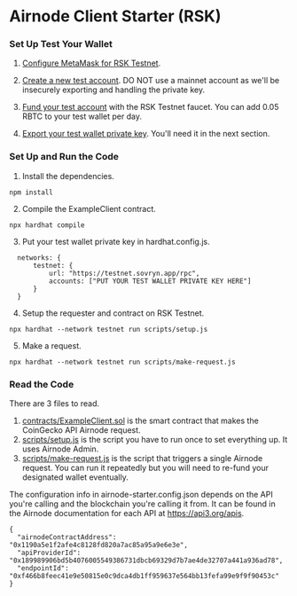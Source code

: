 # Airnode Client Starter (RSK)

### Set Up Test Your Wallet

1. [Configure MetaMask for RSK Testnet](https://developers.rsk.co/wallet/use/metamask/).

2. [Create a new test account](https://metamask.zendesk.com/hc/en-us/articles/360015289452-How-to-create-an-additional-account-in-your-MetaMask-wallet). DO NOT use a mainnet account as we'll be insecurely exporting and handling the private key.

3. [Fund your test account](https://faucet.rsk.co/) with the RSK Testnet faucet. You can add 0.05 RBTC to your test wallet per day.

4. [Export your test wallet private key](https://metamask.zendesk.com/hc/en-us/articles/360015289632-How-to-Export-an-Account-Private-Key). You'll need it in the next section.

### Set Up and Run the Code

1. Install the dependencies.
```
npm install
```

2. Compile the ExampleClient contract.
```
npx hardhat compile
```

3. Put your test wallet private key in hardhat.config.js.
```
  networks: {
	  testnet: {
		  url: "https://testnet.sovryn.app/rpc",
		  accounts: ["PUT YOUR TEST WALLET PRIVATE KEY HERE"]
	  }
  }
```

4. Setup the requester and contract on RSK Testnet.
```
npx hardhat --network testnet run scripts/setup.js
```

5. Make a request.
```
npx hardhat --network testnet run scripts/make-request.js
```

### Read the Code

There are 3 files to read.

1. [contracts/ExampleClient.sol](https://github.com/37Rb/airnode-client-starter-rsk/blob/main/contracts/ExampleClient.sol) is the smart contract that makes the CoinGecko API Airnode request.
2. [scripts/setup.js](https://github.com/37Rb/airnode-client-starter-rsk/blob/main/scripts/setup.js) is the script you have to run once to set everything up. It uses Airnode Admin.
3. [scripts/make-request.js](https://github.com/37Rb/airnode-client-starter-rsk/blob/main/scripts/make-request.js) is the script that triggers a single Airnode request. You can run it repeatedly but you will need to re-fund your designated wallet eventually.

The configuration info in airnode-starter.config.json depends on the API you're calling and the blockchain you're calling it from. It can be found in the Airnode documentation for each API at https://api3.org/apis.

```
{
  "airnodeContractAddress": "0x1190a5e1f2afe4c8128fd820a7ac85a95a9e6e3e",
  "apiProviderId": "0x189989906bd5b4076005549386731dbcb69329d7b7ae4de32707a441a936ad78",
  "endpointId": "0xf466b8feec41e9e50815e0c9dca4db1ff959637e564bb13fefa99e9f9f90453c"
}
```
